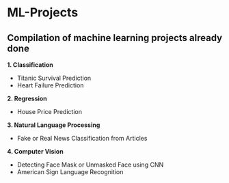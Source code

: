 # ML-Projects 
## Compilation of machine learning projects already done 

**1. Classification**
- Titanic Survival Prediction
- Heart Failure Prediction


**2. Regression**
- House Price Prediction


**3. Natural Language Processing**
- Fake or Real News Classification from Articles


**4. Computer Vision**
- Detecting Face Mask or Unmasked Face using CNN
- American Sign Language Recognition 

